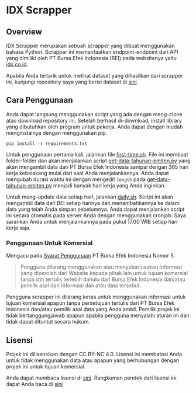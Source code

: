 # IDX Scrapper

## Overview

IDX Scrapper merupakan sebuah scrapper yang dibuat menggunakan bahasa Python. Scrapper ini memanfaatkan endpoint-endpoint dari API yang dimiliki oleh PT Bursa Efek Indonesia (BEI) pada websitenya yaitu [idx.co.id](https://idx.co.id).

Apabila Anda tertarik untuk melihat dataset yang dihasilkan dari scrapper ini, kunjungi repository saya yang berisi dataset di [sini](https://github.com/wildangunawan/Dataset-Saham-IDX).

## Cara Penggunaan

Anda dapat langsung menggunakan script yang ada dengan meng-clone atau download repository ini. Setelah berhasil di-download, install library yang dibutuhkan oleh program untuk pekerja. Anda dapat dengan mudah menginstalnya dengan menggunakan pip.
```
pip install -r requirements.txt
```

Untuk penggunaan pertama kali, jalankan file [first-time.sh](first-time.sh). File ini membuat folder-folder dan akan menjalankan script [get-data-tahunan-emiten.py](get-data-tahunan-emiten.py) yang akan mengambil data dari PT Bursa Efek Indonesia sampai dengan 365 hari kerja kebelakang mulai dari saat Anda menjalankannya. Anda dapat mengubah durasi waktu ini dengan mengedit `length` pada [get-data-tahunan-emiten.py](get-data-tahunan-emiten.py) menjadi banyak hari kerja yang Anda inginkan.

Untuk meng-update data setiap hari, jalankan [daily.sh](daily.sh). Script ini akan mengambil data dari BEI setiap harinya dan menambahkannya ke dalam data yang telah Anda simpan sebelumnya. Anda dapat menjalankan script ini secara otomatis pada server Anda dengan menggunakan cronjob. Saya sarankan Anda untuk menjalankannya pada pukul 17.00 WIB setiap hari kerja saja.

### Penggunaan Untuk Komersial

Mengacu pada [Syarat Penggunaan](https://idx.co.id/footer-menu/tautan-langsung/syarat-penggunaan/) PT Bursa Efek Indonesia Nomor 5:

> Pengguna dilarang menggunakan atau menyebarluaskan Informasi yang diperoleh dari Website kepada pihak lain untuk tujuan komersial tanpa izin tertulis terlebih dahulu dari Bursa Efek Indonesia dan/atau pemilik asal dari Informasi dan atau data tersebut.

Pengguna scrapper ini dilarang keras untuk menggunakan informasi untuk tujuan komersial apapun tanpa persetujuan tertulis dari PT Bursa Efek Indonesia dan/atau pemilik asal data yang Anda ambil. Pemilik projek ini tidak bertanggungjawab apapun apabila pengguna menyalahi aturan ini dan tidak dapat dituntut secara hukum.

## Lisensi

Projek ini dilisensikan dengan CC BY-NC 4.0. Lisensi ini membatasi Anda untuk tidak menggunakan data atau apapun yang berhubungan dengan projek ini untuk tujuan komersial.

Anda dapat membaca lisensi di [sini](LICENSE.md). Rangkuman pendek dari lisensi ini dapat Anda baca di [sini](https://creativecommons.org/licenses/by-nc/4.0/)
